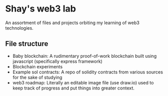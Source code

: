 # Shay's web3 lab

An assortment of files and projects orbiting my learning of web3 technologies.



## File structure
- Baby blockchain: A rudimentary proof-of-work blockchain built using javascript (specifically express framework)
- Blockchain experiments
- Example sol contracts: A repo of solidity contracts from various sources for the sake of studying
- web3 roadmap: Literally an editable image file (use draw.io) used to keep track of progress and put things into greater context.